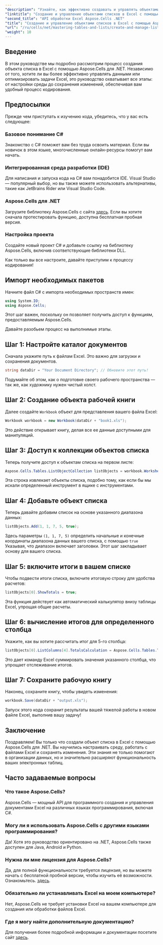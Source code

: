 ```yaml
---
"description": "Узнайте, как эффективно создавать и управлять объектами списков в Excel с помощью Aspose.Cells для .NET. Это подробное пошаговое руководство поможет вам настроить объект."
"linktitle": "Создание и управление объектами списков в Excel с помощью Aspose.Cells"
"second_title": "API обработки Excel Aspose.Cells .NET"
"title": "Создание и управление объектами списков в Excel с помощью Aspose.Cells"
"url": "/ru/cells/net/mastering-tables-and-lists/create-and-manage-list-object/"
"weight": 10
---
```


## Введение

В этом руководстве мы подробно рассмотрим процесс создания объекта списка в Excel с помощью Aspose.Cells для .NET. Независимо от того, хотите ли вы более эффективно управлять данными или оптимизировать задачи Excel, это руководство охватывает все этапы: от настройки среды до сохранения изменений, обеспечивая вам удобный процесс кодирования.

## Предпосылки

Прежде чем приступать к изучению кода, убедитесь, что у вас есть следующее:

### Базовое понимание C#
Знакомство с C# поможет вам без труда освоить материал. Если вы новичок в этом языке, многочисленные онлайн-ресурсы помогут вам начать.

### Интегрированная среда разработки (IDE)
Для написания и запуска кода на C# вам понадобится IDE. Visual Studio — популярный выбор, но вы также можете использовать альтернативы, такие как JetBrains Rider или Visual Studio Code.

### Aspose.Cells для .NET
Загрузите библиотеку Aspose.Cells с сайта [здесь](https://releases.aspose.com/cells/net/). Если вы хотите сначала протестировать функцию, доступна бесплатная пробная версия.

### Настройка проекта
Создайте новый проект C# и добавьте ссылку на библиотеку Aspose.Cells, включив соответствующие библиотеки DLL.

Как только вы все настроите, давайте приступим к процессу кодирования!

## Импорт необходимых пакетов

Начните файл C# с импорта необходимых пространств имен:

```csharp
using System.IO;
using Aspose.Cells;
```

Этот шаг важен, поскольку он позволяет получить доступ к функциям, предоставляемым Aspose.Cells.

Давайте разобьем процесс на выполнимые этапы.

## Шаг 1: Настройте каталог документов

Сначала укажите путь к файлам Excel. Это важно для загрузки и сохранения документов.

```csharp
string dataDir = "Your Document Directory"; // Обновите этот путь!
```

Подумайте об этом, как о подготовке своего рабочего пространства — так же, как художнику нужен чистый холст.

## Шаг 2: Создание объекта рабочей книги

Далее создайте `Workbook` объект для представления вашего файла Excel:

```csharp
Workbook workbook = new Workbook(dataDir + "book1.xls");
```

Это действие открывает книгу, делая все ее данные доступными для манипуляций.

## Шаг 3: Доступ к коллекции объектов списка

Теперь получите доступ к объектам списка на первом листе:

```csharp
Aspose.Cells.Tables.ListObjectCollection listObjects = workbook.Worksheets[0].ListObjects;
```

Эта строка извлекает объекты списка, подобно тому, как если бы мы искали определенный инструмент в ящике с инструментами.

## Шаг 4: Добавьте объект списка

Теперь давайте добавим список на основе указанного диапазона данных:

```csharp
listObjects.Add(1, 1, 7, 5, true);
```

Здесь параметры `(1, 1, 7, 5)` определить начальные и конечные координаты диапазона данных вашего списка, с помощью `true` Указывая, что диапазон включает заголовки. Этот шаг закладывает основу для вашего списка.

## Шаг 5: включите итоги в вашем списке

Чтобы подвести итоги списка, включите итоговую строку для удобства расчетов:

```csharp
listObjects[0].ShowTotals = true;
```

Эта функция действует как автоматический калькулятор внизу таблицы Excel, упрощая общие расчеты.

## Шаг 6: вычисление итогов для определенного столбца

Укажите, как вы хотите рассчитать итог для 5-го столбца:

```csharp
listObjects[0].ListColumns[4].TotalsCalculation = Aspose.Cells.Tables.TotalsCalculation.Sum; 
```

Это дает команду Excel суммировать значения указанного столбца, что упрощает отслеживание итогов.

## Шаг 7: Сохраните рабочую книгу

Наконец, сохраните книгу, чтобы увидеть изменения:

```csharp
workbook.Save(dataDir + "output.xls");
```

Запуск этого кода сохранит результаты вашей тяжелой работы в новом файле Excel, выполнив вашу задачу!

## Заключение

Поздравляем! Вы только что создали объект списка в Excel с помощью Aspose.Cells для .NET. Вы научились настраивать среду, работать с файлами Excel и сохранять изменения. Эти знания не только помогают в организации данных, но и значительно расширяют функциональность ваших электронных таблиц.

## Часто задаваемые вопросы

### Что такое Aspose.Cells?  
Aspose.Cells — мощный API для программного создания и управления документами Excel на различных языках программирования, включая C#.

### Могу ли я использовать Aspose.Cells с другими языками программирования?  
Да! Хотя это руководство ориентировано на .NET, Aspose.Cells также доступен для Java, Android и Python.

### Нужна ли мне лицензия для Aspose.Cells?  
Да, для полной функциональности требуется лицензия, но вы можете начать с бесплатной пробной версии, чтобы изучить её возможности. Ознакомьтесь. [здесь](https://releases.aspose.com/).

### Обязательно ли устанавливать Excel на моем компьютере?  
Нет, Aspose.Cells не требует установки Excel на вашем компьютере для создания или обработки файлов Excel.

### Где я могу найти дополнительную документацию?  
Для получения более подробной информации и документации посетите сайт [здесь](https://reference.aspose.com/cells/net/).